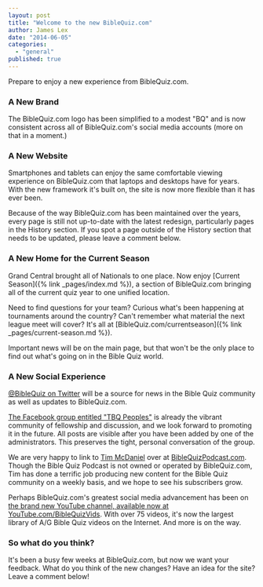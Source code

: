 ```yaml
---
layout: post
title: "Welcome to the new BibleQuiz.com"
author: James Lex
date: "2014-06-05"
categories: 
  - "general"
published: true
---
```


Prepare to enjoy a new experience from BibleQuiz.com.

### A New Brand

The BibleQuiz.com logo has been simplified to a modest "BQ" and is now consistent across all of BibleQuiz.com's social media accounts (more on that in a moment.)

### A New Website

Smartphones and tablets can enjoy the same comfortable viewing experience on BibleQuiz.com that laptops and desktops have for years. With the new framework it's built on, the site is now more flexible than it has ever been.

Because of the way BibleQuiz.com has been maintained over the years, every page is still not up-to-date with the latest redesign, particularly pages in the History section. If you spot a page outside of the History section that needs to be updated, please leave a comment below.

### A New Home for the Current Season

Grand Central brought all of Nationals to one place. Now enjoy [Current Season]({% link _pages/index.md %}), a section of BibleQuiz.com bringing all of the current quiz year to one unified location.

Need to find questions for your team? Curious what's been happening at tournaments around the country? Can't remember what material the next league meet will cover? It's all at [BibleQuiz.com/currentseason]({% link _pages/current-season.md %}).

Important news will be on the main page, but that won't be the only place to find out what's going on in the Bible Quiz world.

### A New Social Experience

[@BibleQuiz on Twitter](https://twitter.com/biblequiz) will be a source for news in the Bible Quiz community as well as updates to BibleQuiz.com.

[The Facebook group entitled "TBQ Peoples"](https://www.facebook.com/groups/218515878185610/) is already the vibrant community of fellowship and discussion, and we look forward to promoting it in the future. All posts are visible after you have been added by one of the administrators. This preserves the tight, personal conversation of the group.

We are very happy to link to [Tim McDaniel](mailto:tim@biblequizpodcast.com) over at [BibleQuizPodcast.com](http://www.biblequizpodcast.com). Though the Bible Quiz Podcast is not owned or operated by BibleQuiz.com, Tim has done a terrific job producing new content for the Bible Quiz community on a weekly basis, and we hope to see his subscribers grow.

Perhaps BibleQuiz.com's greatest social media advancement has been on [the brand new YouTube channel, available now at YouTube.com/BibleQuizVids](https://www.youtube.com/user/BibleQuizVids). With over 75 videos, it's now the largest library of A/G Bible Quiz videos on the Internet. And more is on the way.

### So what do you think?

It's been a busy few weeks at BibleQuiz.com, but now we want your feedback. What do you think of the new changes? Have an idea for the site? Leave a comment below!
